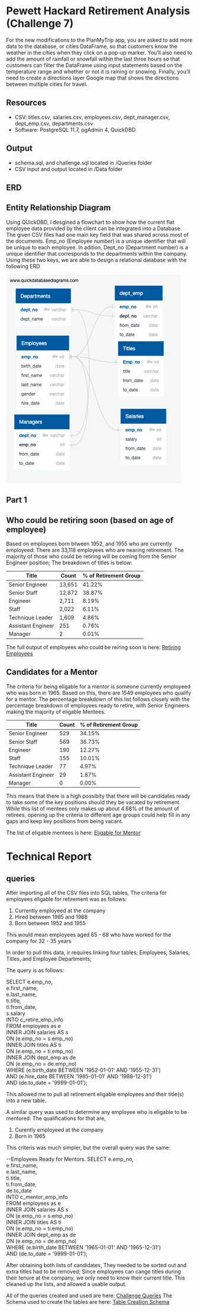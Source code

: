 # Pewett Hackard Retirement Analysis (Challenge 7)
For the new modifications to the PlanMyTrip app, you are asked to add more data to the database, or cities DataFrame, so that customers know the weather in the cities when they click on a pop-up marker. You’ll also need to add the amount of rainfall or snowfall within the last three hours so that customers can filter the DataFrame using input statements based on the temperature range and whether or not it is raining or snowing. Finally, you’ll need to create a directions layer Google map that shows the directions between multiple cities for travel.

## Resources
- CSV: titles.csv, salaries.csv, employees.csv, dept_manager.csv, dept_emp.csv, departments.csv
- Software: PostgreSQL 11.7, pgAdmin 4, QuickDBD

## Output
- schema.sql, and challenge.sql located in /Queries folder
- CSV input and output located in /Data folder

## ERD
## Entity Relationship Diagram

Using QUickDBD, I desgined a flowchart to show how the current flat employee data provided by the client can be integrated into a Database. The given CSV files had one main key field that was shared across most of the documents. Emp_no (Employee number) is a unique identifier that will be unique to each employee. In adition, Dept_no (Department number) is a unique identifier that corresponds to the departments within the company. Using these two keys, we are able to design a relational database with the following ERD

![PH ERD](Data/employeeDB.png)



## Part 1
## Who could be retiring soon (based on age of employee)

Based on employees born btween 1952, and 1955 who are currently employeed: There are 33,118 employees who are nearing retirement. The majority of those who could be retiring will be coming from the Senior Engineer position; The breakdown of titles is below:

| Title | Count | % of Retirement Group |
|---|---|---|
| Senior Engineer | 13,651 | 41.22% |
| Senior Staff | 12,872 | 38.87% |
| Engineer | 2,711 | 8.19% |
| Staff	| 2,022 | 6.11% |
| Technique Leader	| 1,609 | 4.86% |
| Assistant Engineer| 	251 | 0.76% |
| Manager| 	2 | 0.01% |

The full output of employees who could be reiring soon is here: [Retiring Employees](Data/Challenge_Retiring_employees_recent_titles.csv)

## Candidates for a Mentor

The criteria for being eligable for a mentor is someone currently employeed who was born in 1965. Based on this, there are 1549 employees who qualify for a mentor. The percentage breakdown of this list follows closely with the percentage breakdown of employees ready to retire, with Senior Engineers making the majority of eligable Mentees.

| Title | Count | % of Retirement Group |
|---|---|---|
| Senior Engineer |	529 |	34.15% |
| Senior Staff |	569 |	36.73% |
| Engineer |	190 |	12.27% |
| Staff |	155 |	10.01% |
| Technique Leader |	77 |	4.97% |
| Assistant Engineer	| 29 |	1.87% |
| Manager	| 0 |	0.00% |

This means that there is a high possibity that there will be candidates ready to take some of the key positions should they be vacated by retirement. While this list of mentees only makes up about 4.68% of the amount of retirees, opening up the criteria to different age groups could help fill in any gaps and keep key positions from being vacant.

The list of eligable mentees is here: [Eligable for Mentor](Data/Challenge_Mentee_list.csv)

# Technical Report
## queries

After importing all of the CSV files into SQL tables, The criteria for employees eligable for retirement was as follows:

1) Currently employeed at the company
2) Hired between 1985 and 1988
3) Born between 1952 and 1955

This would mean employees aged 65 - 68 who have worked for the company for 32 - 35 years

In order to pull this data, ir requires linking four tables;
Employees, Salaries, Titles, and Employee Departments;

The query is as follows:

SELECT e.emp_no,  
e.first_name,  
e.last_name,  
ti.title,  
ti.from_date,  
s.salary  
INTO c_retire_emp_info  
FROM employees as e  
INNER JOIN salaries AS s  
ON (e.emp_no = s.emp_no)  
INNER JOIN titles AS ti  
ON (e.emp_no = ti.emp_no)  
INNER JOIN dept_emp as de  
ON (e.emp_no = de.emp_no)  
WHERE (e.birth_date BETWEEN '1952-01-01' AND '1955-12-31')  
     AND (e.hire_date BETWEEN '1985-01-01' AND '1988-12-31')  
	 AND (de.to_date = '9999-01-01');  
   

This allowed me to pull all retirement eligable employees and their title(s) into a new table. 

A similar query was used to determine any employee who is eligable to be mentored: The qualifications for that are,

1) Curently employeed at the company
2) Born in 1965

This criteris was much simpler, but the overall query was the same:

--Employees Ready for Mentors. 
SELECT e.emp_no,  
e.first_name,  
e.last_name,  
ti.title,  
ti.from_date,  
de.to_date  
INTO c_mentor_emp_info   
FROM employees as e   
INNER JOIN salaries AS s   
ON (e.emp_no = s.emp_no)   
INNER JOIN titles AS ti   
ON (e.emp_no = ti.emp_no)   
INNER JOIN dept_emp as de   
ON (e.emp_no = de.emp_no)   
WHERE (e.birth_date BETWEEN '1965-01-01' AND '1965-12-31')   
	 AND (de.to_date = '9999-01-01');   


After obtaining both lists of candidates, They needed to be sorted out and extra titles had to be removed; Since employees can cange titles during their tenure at the company, we only need to know their current title. This cleaned up the lists, and allowed a usable output.

All of the queries created and used are here: [Challenge Queries](Queries/Challenge.sql)
The Schema used to create the tables are here: [Table Creation Schema](Queries/schema.sql)

